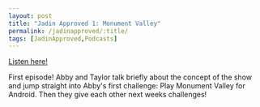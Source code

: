 ```yaml
---
layout: post
title: "Jadin Approved 1: Monument Valley"
permalink: /jadinapproved/:title/
tags: [JadinApproved,Podcasts]
---
```

[Listen here!](https://soundcloud.com/jadinapproved/1-monument-valley)

First episode! Abby and Taylor talk briefly about the concept of the show and jump straight into Abby's first challenge: Play Monument Valley for Android. Then they give each other next weeks challenges!